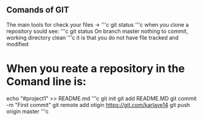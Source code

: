 ## Comands of GIT 
The main tools for check your files -> '''c  git status '''c
when you clone a repository sould see:
'''c
 git status
On branch master  nothing to commit, working directory clean
'''c 
it is that you do not have file tracked and modified 
# When you reate a repository in the Comand line is:
echo "#project1" >> README.md 
'''c
git init 
git add README.MD
git commit -m "First commit"
git remote add otigin https://git.com/karlave14
git push origin master
'''c

